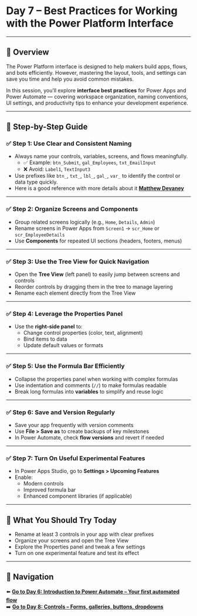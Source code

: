 # Day 7 – Best Practices for Working with the Power Platform Interface

---

## 📝 Overview

The Power Platform interface is designed to help makers build apps, flows, and bots efficiently. However, mastering the layout, tools, and settings can save you time and help you avoid common mistakes.

In this session, you’ll explore **interface best practices** for Power Apps and Power Automate — covering workspace organization, naming conventions, UI settings, and productivity tips to enhance your development experience.

---

## 🧭 Step-by-Step Guide

### ✅ Step 1: Use Clear and Consistent Naming

- Always name your controls, variables, screens, and flows meaningfully.
  - ✅ Example: `btn_Submit`, `gal_Employees`, `txt_EmailInput`
  - ❌ Avoid: `Label1`, `TextInput3`
- Use prefixes like `btn_`, `txt_`, `lbl_`, `gal_`, `var_` to identify the control or data type quickly.
- Here is a good reference with more details about it [**Matthew Devaney**](https://www.matthewdevaney.com/power-apps-coding-standards-for-canvas-apps/power-apps-standards-naming-conventions/)

---

### ✅ Step 2: Organize Screens and Components

- Group related screens logically (e.g., `Home`, `Details`, `Admin`)
- Rename screens in Power Apps from `Screen1` → `scr_Home` or `scr_EmployeeDetails`
- Use **Components** for repeated UI sections (headers, footers, menus)

---

### ✅ Step 3: Use the Tree View for Quick Navigation

- Open the **Tree View** (left panel) to easily jump between screens and controls
- Reorder controls by dragging them in the tree to manage layering
- Rename each element directly from the Tree View

---

### ✅ Step 4: Leverage the Properties Panel

- Use the **right-side panel** to:
  - Change control properties (color, text, alignment)
  - Bind items to data
  - Update default values or formats

---

### ✅ Step 5: Use the Formula Bar Efficiently

- Collapse the properties panel when working with complex formulas
- Use indentation and comments (`//`) to make formulas readable
- Break long formulas into **variables** to simplify and reuse logic

---

### ✅ Step 6: Save and Version Regularly

- Save your app frequently with version comments
- Use **File > Save as** to create backups of key milestones
- In Power Automate, check **flow versions** and revert if needed

---

### ✅ Step 7: Turn On Useful Experimental Features

- In Power Apps Studio, go to **Settings > Upcoming Features**
- Enable:
  - Modern controls
  - Improved formula bar
  - Enhanced component libraries (if applicable)

---

## 🔎 What You Should Try Today

- Rename at least 3 controls in your app with clear prefixes
- Organize your screens and open the Tree View
- Explore the Properties panel and tweak a few settings
- Turn on one experimental feature and test its effect

---

## 🔁 Navigation

⬅️ [**Go to Day 6: Introduction to Power Automate – Your first automated flow**](/PowerPlatform/Power%20Platform%2030%20days/Day06.md)  
➡️ [**Go to Day 8: Controls – Forms, galleries, buttons, dropdowns**](/PowerPlatform/Power%20Platform%2030%20days/Day08.md)
